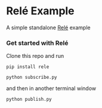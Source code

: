 # Relé Example

A simple standalone [Relé](https://github.com/mercadona/rele) example

### Get started with Relé

Clone this repo and run 

`pip install rele`

```
python subscribe.py
```

and then in another terminal window

```
python publish.py
```
